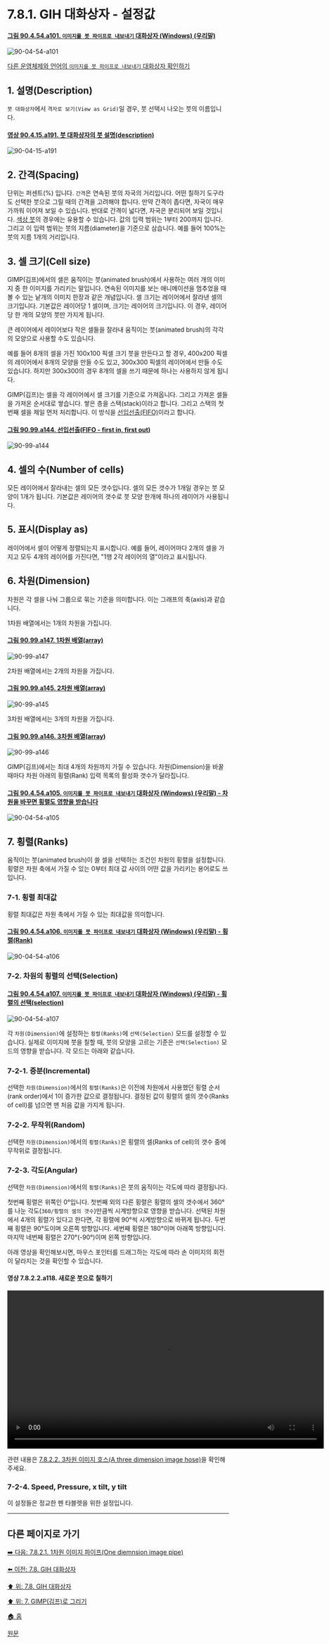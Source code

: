 # 7.8.1. GIH 대화상자 - 설정값

<a id="90-04-54-a101"></a>

#### [그림 90.4.54.a101. `이미지를 붓 파이프로 내보내기` 대화상자 (Windows) (우리말)](./90-04-54-export_image_as_brush_pipe.md#90-04-54-a101)
![90-04-54-a101](https://github.com/wonder13662/gimp/assets/15767104/772cddf7-fec0-4394-8394-99ec12a986e8)

[다른 운영체제와 언어의 `이미지를 붓 파이프로 내보내기` 대화상자 확인하기](./90-04-54-export_image_as_brush_pipe.md#90-04-54-a102)

## 1. 설명(Description)
`붓 대화상자`에서 `격자로 보기(View as Grid)`일 경우, 붓 선택시 나오는 붓의 이름입니다.

<a id="90-04-15-a191"></a>

#### [영상 90.4.15.a191. 붓 대화상자의 붓 설명(description)](./90-04-15-brushes.md#90-04-15-a191)
![90-04-15-a191](https://github.com/wonder13662/gimp/assets/15767104/fb4f6097-a9e0-4cc0-aa68-c03d0b462846)

## 2. 간격(Spacing)
단위는 퍼센트(%) 입니다. `간격`은 연속된 붓의 자국의 거리입니다. 어떤 칠하기 도구라도 선택한 붓으로 그릴 때의 간격을 고려해야 합니다. 만약 간격이 좁다면, 자국이 매우 가까워 이어져 보일 수 있습니다. 반대로 간격이 넓다면, 자국은 분리되어 보일 것입니다. [색상 붓](./07-06-02-color_brush.md)의 경우에는 유용할 수 있습니다. 값의 입력 범위는 1부터 200까지 입니다. 그리고 이 입력 범위는 붓의 지름(diameter)을 기준으로 삼습니다. 예를 들어 100%는 붓의 지름 1개의 거리입니다.

## 3. 셀 크기(Cell size)
GIMP(김프)에서의 셀은 움직이는 붓(animated brush)에서 사용하는 여러 개의 이미지 중 한 이미지를 가리키는 말입니다. 연속된 이미지를 보는 애니메이션을 멈추었을 때 볼 수 있는 낱개의 이미지 한장과 같은 개념입니다. 셀 크기는 레이어에서 잘라낸 셀의 크기입니다. 기본값은 레이어당 1 셀이며, 크기는 레이어의 크기입니다. 이 경우, 레이어당 한 개의 모양의 붓만 가지게 됩니다.

큰 레이어에서 레이어보다 작은 셀들을 잘라내 움직이는 붓(animated brush)의 각각의 모양으로 사용할 수도 있습니다.

예를 들어 8개의 셀을 가진 100x100 픽셀 크기 붓을 만든다고 할 경우, 400x200 픽셀의 레이어에서 8개의 모양을 만들 수도 있고, 300x300 픽셀의 레이어에서 만들 수도 있습니다. 하지만 300x300의 경우 8개의 셀을 쓰기 때문에 하나는 사용하지 않게 됩니다.

GIMP(김프)는 셀을 각 레이어에서 셀 크기를 기준으로 가져옵니다. 그리고 가져온 셀들을 가져온 순서대로 쌓습니다. 쌓은 층을 스택(stack)이라고 합니다. 그리고 스택의 첫번째 셀을 제일 먼저 처리합니다. 이 방식을 [선입선출(FIFO)](https://ko.wikipedia.org/wiki/%EC%84%A0%EC%9E%85_%EC%84%A0%EC%B6%9C)이라고 합니다. 

<a id="90-99-a144"></a>

#### [그림 90.99.a144. 선입선출(FIFO - first in, first out)](./90-99-etc.md#90-99-a144)
![90-99-a144](https://github.com/wonder13662/gimp/assets/15767104/6e7cd780-e5cb-4347-911e-1ce4fa3ceade)

## 4. 셀의 수(Number of cells)
모든 레이어에서 잘라내는 셀의 모든 갯수입니다. 셀의 모든 갯수가 1개일 경우는 붓 모양이 1개가 됩니다. 기본값은 레이어의 갯수로 붓 모양 한개에 하나의 레이어가 사용됩니다.

## 5. 표시(Display as)
레이어에서 셀이 어떻게 정렬되는지 표시합니다. 예를 들어, 레이어마다 2개의 셀을 가지고 모두 4개의 레이어를 가진다면, "1행 2각 레이어의 열"이라고 표시됩니다.

## 6. 차원(Dimension)
차원은 각 셀을 나눠 그룹으로 묶는 기준을 의미합니다. 이는 그래프의 축(axis)과 같습니다.

1차원 배열에서는 1개의 차원을 가집니다.

<a id="90-99-a147"></a>

#### [그림 90.99.a147. 1차원 배열(array)](./90-99-etc.md#90-99-a147)
![90-99-a147](https://github.com/wonder13662/gimp/assets/15767104/75d078d4-d4bb-4106-adb1-15df4a1fd485)

2차원 배열에서는 2개의 차원을 가집니다.

<a id="90-99-a145"></a>

#### [그림 90.99.a145. 2차원 배열(array)](./90-99-etc.md#90-99-a145)
![90-99-a145](https://github.com/wonder13662/gimp/assets/15767104/a7c1b608-6ad5-4d66-b035-2286ce82115d)

3차원 배열에서는 3개의 차원을 가집니다.

<a id="90-99-a146"></a>

#### [그림 90.99.a146. 3차원 배열(array)](./90-99-etc.md#90-99-a146)
![90-99-a146](https://github.com/wonder13662/gimp/assets/15767104/9e144c26-051e-4617-9331-28c2cc2968ef)

GIMP(김프)에서는 최대 4개의 차원까지 가질 수 있습니다. 차원(Dimension)을 바꿀때마다 차원 아래의 횡렬(Rank) 입력 목록의 활성화 갯수가 달라집니다.

<a id="90-04-54-a105"></a>

#### [그림 90.4.54.a105. `이미지를 붓 파이프로 내보내기` 대화상자 (Windows) (우리말) - 차원을 바꾸면 횡렬도 영향을 받습니다](./90-04-54-export_image_as_brush_pipe.md#90-04-54-a105)
![90-04-54-a105](https://github.com/wonder13662/gimp/assets/15767104/9a713938-38c1-4b5b-b1d9-613bce3b07ad)

## 7. 횡렬(Ranks)
움직이는 붓(animated brush)이 쓸 셀을 선택하는 조건인 차원의 횡렬을 설정합니다. 횡렬은 차원 축에서 가질 수 있는 0부터 최대 값 사이의 어떤 값을 가리키는 용어로도 쓰입니다. 

### 7-1. 횡렬 최대값
횡렬 최대값은 차원 축에서 가질 수 있는 최대값을 의미합니다. 

<a id="90-04-54-a106"></a>

#### [그림 90.4.54.a106. `이미지를 붓 파이프로 내보내기` 대화상자 (Windows) (우리말) - 횡렬(Rank)](./90-04-54-export_image_as_brush_pipe.md#90-04-54-a106)
![90-04-54-a106](https://github.com/wonder13662/gimp/assets/15767104/4f2e2c68-8619-4002-8dde-9c4977dd7dd2)

### 7-2. 차원의 횡렬의 선택(Selection)

<a id="90-04-54-a107"></a>

#### [그림 90.4.54.a107. `이미지를 붓 파이프로 내보내기` 대화상자 (Windows) (우리말) - 횡렬의 선택(selection)](./90-04-54-export_image_as_brush_pipe.md#90-04-54-a107)
![90-04-54-a107](https://github.com/wonder13662/gimp/assets/15767104/d902c779-d0e8-4b51-8fe8-28cc739a76c8)

각 `차원(Dimension)`에 설정하는 `횡렬(Ranks)`에 `선택(Selection)` 모드를 설정할 수 있습니다. 실제로 이미지에 붓을 칠할 때, 붓의 모양을 고르는 기준은 `선택(Selection)` 모드의 영향을 받습니다. 각 모드는 아래와 같습니다.

### 7-2-1. 증분(Incremental)
선택한 `차원(Dimension)`에서의 `횡렬(Ranks)`은 이전에 차원에서 사용했던 횡렬 순서(rank order)에서 1이 증가한 값으로 결정됩니다. 결정된 값이 횡렬의 셀의 갯수(Ranks of cell)를 넘으면 맨 처음 값을 가지게 됩니다.

### 7-2-2. 무작위(Random)
선택한 `차원(Dimension)`에서의 `횡렬(Ranks)`은 횡렬의 셀(Ranks of cell)의 갯수 중에 무작위로 결정됩니다.

### 7-2-3. 각도(Angular)
선택한 `차원(Dimension)`에서의 `횡렬(Ranks)`은 붓의 움직이는 각도에 따라 결정됩니다.

첫번째 횡렬은 위쪽인 0°입니다. 첫번째 외의 다른 횡렬은 횡렬의 셀의 갯수에서 360°를 나눈 각도(`360/횡렬의 셀의 갯수`)만큼씩 시계방향으로 영향을 받습니다. 선택된 차원에서 4개의 횡렬가 있다고 한다면, 각 횡렬에 90°씩 시계방향으로 바뀌게 됩니다. 두번째 횡렬은 90°도이며 오른쪽 방향입니다. 세번째 횡렬은 180°이며 아래쪽 방향입니다. 마지막 네번째 횡렬은 270°(-90°)이며 왼쪽 방향입니다.

아래 영상을 확인해보시면, 마우스 포인터를 드래그하는 각도에 따라 손 이미지의 회전이 달라지는 것을 확인할 수 있습니다.

#### 영상 7.8.2.2.a118. 새로운 붓으로 칠하기
<video controls="controls" width="720" src="https://github.com/wonder13662/gimp/assets/15767104/ef3a8c7e-fe12-47ee-9b91-dbe9e6fe3b11"></video>

관련 내용은 [7.8.2.2. 3차원 이미지 호스(A three dimension image hose)](./07-08-02-02-three_dimension_image_hose.md)을 확인해주세요.

### 7-2-4. Speed, Pressure, x tilt, y tilt
이 설정들은 정교한 펜 타블렛을 위한 설정입니다.

***

## 다른 페이지로 가기
[➡️ 다음: 7.8.2.1. 1차원 이미지 파이프(One diemnsion image pipe)](./07-08-02-01-one_dimension_image_pipe.md)

[⬅️ 이전: 7.8. GIH 대화상자](./07-08-00-the-gih-dialog-box.md)

[⬆️ 위: 7.8. GIH 대화상자](./07-08-00-the-gih-dialog-box.md)

[⬆️ 위: 7. GIMP(김프)로 그리기](./07-00-painting-with-gimp.md)

[🏠 홈](./00-home.md)

[원문](https://docs.gimp.org/2.10/ko/gimp-using-animated-brushes.html)
